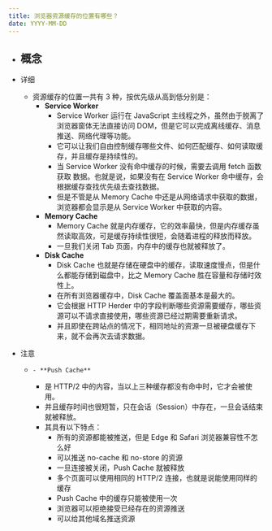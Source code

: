 ```yaml
---
title: 浏览器资源缓存的位置有哪些？
date: YYYY-MM-DD
---
```

- 概念
  - 
- 详细
  - 资源缓存的位置一共有 3 种，按优先级从高到低分别是：
    - **Service Worker**
      - Service Worker 运行在 JavaScript 主线程之外，虽然由于脱离了浏览器窗体无法直接访问 DOM，但是它可以完成离线缓存、消息推送、网络代理等功能。
      - 它可以让我们自由控制缓存哪些文件、如何匹配缓存、如何读取缓存，并且缓存是持续性的。
      - 当 Service Worker 没有命中缓存的时候，需要去调用 fetch 函数获取  数据。也就是说，如果没有在 Service Worker 命中缓存，会根据缓存查找优先级去查找数据。
      - 但是不管是从 Memory Cache 中还是从网络请求中获取的数据，浏览器都会显示是从 Service Worker 中获取的内容。
    - **Memory Cache**
      - Memory Cache 就是内存缓存，它的效率最快，但是内存缓存虽然读取高效，可是缓存持续性很短，会随着进程的释放而释放。
      - 一旦我们关闭 Tab 页面，内存中的缓存也就被释放了。
    - **Disk Cache**
      - Disk Cache 也就是存储在硬盘中的缓存，读取速度慢点，但是什么都能存储到磁盘中，比之 Memory Cache 胜在容量和存储时效性上。
      - 在所有浏览器缓存中，Disk Cache 覆盖面基本是最大的。
      - 它会根据 HTTP Herder 中的字段判断哪些资源需要缓存，哪些资源可以不请求直接使用，哪些资源已经过期需要重新请求。
      - 并且即使在跨站点的情况下，相同地址的资源一旦被硬盘缓存下来，就不会再次去请求数据。

- 注意
  -     - **Push Cache** 
      - 是 HTTP/2 中的内容，当以上三种缓存都没有命中时，它才会被使用。
      - 并且缓存时间也很短暂，只在会话（Session）中存在，一旦会话结束就被释放。
      - 其具有以下特点：
        - 所有的资源都能被推送，但是 Edge 和 Safari 浏览器兼容性不怎么好
        - 可以推送 no-cache 和 no-store 的资源
        - 一旦连接被关闭，Push Cache 就被释放
        - 多个页面可以使用相同的 HTTP/2 连接，也就是说能使用同样的缓存
        - Push Cache 中的缓存只能被使用一次
        - 浏览器可以拒绝接受已经存在的资源推送
        - 可以给其他域名推送资源
  